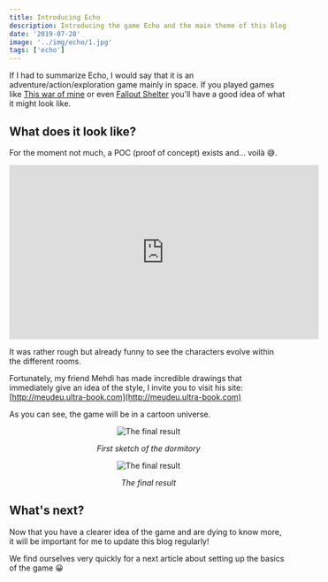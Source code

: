 ```yaml
---
title: Introducing Echo
description: Introducing the game Echo and the main theme of this blog
date: '2019-07-28'
image: '../img/echo/1.jpg'
tags: ['echo']
---
```


If I had to summarize Echo, I would say that it is an adventure/action/exploration game mainly in space. If you played games like <a href="https://www.youtube.com/watch?v=Hxf1seOpijE" target="_blank">This war of mine</a> or even <a href="https://www.youtube.com/watch?v=HY4jCjufLG8" target="_blank">Fallout Shelter</a> you'll have a good idea of what it might look like.

## What does it look like?
For the moment not much, a POC (proof of concept) exists and... voilà 😅.

<center>

<iframe width="560" height="315" src="https://www.youtube-nocookie.com/embed/WyCUqSmdvrI" frameborder="0" allow="accelerometer; autoplay; encrypted-media; gyroscope; picture-in-picture" allowfullscreen></iframe>

</center>

It was rather rough but already funny to see the characters evolve within the different rooms.

Fortunately, my friend Mehdi has made incredible drawings that immediately give an idea of the style, I invite you to visit his site: [http://meudeu.ultra-book.com](http://meudeu.ultra-book.com)

As you can see, the game will be in a cartoon universe.

<center>

![The final result](../../img/echo/proto-dormitary.jpg)

*First sketch of the dormitory*

![The final result](../../img/echo/final-dormitary.jpg)

*The final result*

</center>

## What's next?
Now that you have a clearer idea of the game and are dying to know more, it will be important for me to update this blog regularly!

We find ourselves very quickly for a next article about setting up the basics of the game 😀
